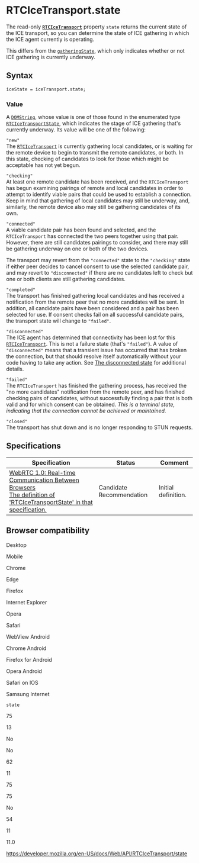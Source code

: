 # RTCIceTransport.state

The read-only **[`RTCIceTransport`](../rtcicetransport)** property `state` returns the current state of the ICE transport, so you can determine the state of ICE gathering in which the ICE agent currently is operating.

This differs from the [`gatheringState`](gatheringstate), which only indicates whether or not ICE gathering is currently underway.

## Syntax

    iceState = iceTransport.state;

### Value

A [`DOMString`](../domstring), whose value is one of those found in the enumerated type [`RTCIceTransportState`](../rtcicetransportstate), which indicates the stage of ICE gathering that's currently underway. Its value will be one of the following:

`"new"`  
The [`RTCIceTransport`](../rtcicetransport) is currently gathering local candidates, or is waiting for the remote device to begin to transmit the remote candidates, or both. In this state, checking of candidates to look for those which might be acceptable has not yet begun.

`"checking"`  
At least one remote candidate has been received, and the `RTCIceTransport` has begun examining pairings of remote and local candidates in order to attempt to identify viable pairs that could be used to establish a connection. Keep in mind that gathering of local candidates may still be underway, and, similarly, the remote device also may still be gathering candidates of its own.

`"connected"`  
A viable candidate pair has been found and selected, and the `RTCIceTransport` has connected the two peers together using that pair. However, there are still candidates pairings to consider, and there may still be gathering underway on one or both of the two devices.

The transport may revert from the `"connected"` state to the `"checking"` state if either peer decides to cancel consent to use the selected candidate pair, and may revert to `"disconnected"` if there are no candidates left to check but one or both clients are still gathering candidates.

`"completed"`  
The transport has finished gathering local candidates and has received a notification from the remote peer that no more candidates will be sent. In addition, all candidate pairs have been considered and a pair has been selected for use. If consent checks fail on all successful candidate pairs, the transport state will change to `"failed"`.

`"disconnected"`  
The ICE agent has determined that connectivity has been lost for this [`RTCIceTransport`](../rtcicetransport). This is not a failure state (that's `"failed"`). A value of `"disconnected"` means that a transient issue has occurred that has broken the connection, but that should resolve itself automatically without your code having to take any action. See [The disconnected state](#the_disconnected_state) for additional details.

`"failed"`  
The `RTCIceTransport` has finished the gathering process, has received the "no more candidates" notification from the remote peer, and has finished checking pairs of candidates, without successfully finding a pair that is both valid and for which consent can be obtained. _This is a terminal state, indicating that the connection cannot be achieved or maintained._

`"closed"`  
The transport has shut down and is no longer responding to STUN requests.

## Specifications

<table><thead><tr class="header"><th>Specification</th><th>Status</th><th>Comment</th></tr></thead><tbody><tr class="odd"><td><a href="https://w3c.github.io/webrtc-pc/#rtcicetransportstate">WebRTC 1.0: Real-time Communication Between Browsers<br />
<span class="small">The definition of 'RTCIceTransportState' in that specification.</span></a></td><td><span class="spec-cr">Candidate Recommendation</span></td><td>Initial definition.</td></tr></tbody></table>

## Browser compatibility

Desktop

Mobile

Chrome

Edge

Firefox

Internet Explorer

Opera

Safari

WebView Android

Chrome Android

Firefox for Android

Opera Android

Safari on IOS

Samsung Internet

`state`

75

13

No

No

62

11

75

75

No

54

11

11.0

<a href="https://developer.mozilla.org/en-US/docs/Web/API/RTCIceTransport/state" class="_attribution-link">https://developer.mozilla.org/en-US/docs/Web/API/RTCIceTransport/state</a>
